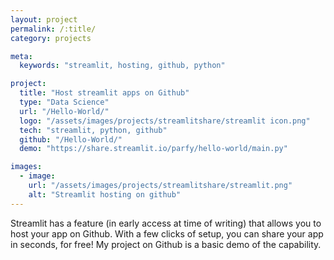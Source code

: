 ```yaml
---
layout: project
permalink: /:title/
category: projects

meta:
  keywords: "streamlit, hosting, github, python"

project:
  title: "Host streamlit apps on Github"
  type: "Data Science"
  url: "/Hello-World/"
  logo: "/assets/images/projects/streamlitshare/streamlit icon.png"
  tech: "streamlit, python, github"
  github: "/Hello-World/"
  demo: "https://share.streamlit.io/parfy/hello-world/main.py"

images:
  - image:
    url: "/assets/images/projects/streamlitshare/streamlit.png"
    alt: "Streamlit hosting on github"
---
```

<p>Streamlit has a feature (in early access at time of writing) that allows you to host your app on Github. With a few clicks of setup, you can share your app in seconds, for free! My project on Github is a basic demo of the capability.</p>
